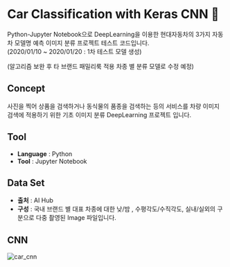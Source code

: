 # Car Classification with Keras CNN :car:

Python-Jupyter Notebook으로 DeepLearning을 이용한 현대자동차의 3가지 자동차 모델명 예측 이미지 분류 프로젝트 테스트 코드입니다.  
(2020/01/10 ~ 2020/01/20 : 1차 테스트 모델 생성)

(알고리즘 보완 후 타 브랜드 패밀리룩 적용 차종 별 분류 모델로 수정 예정)

## Concept
사진을 찍어 상품을 검색하거나 동식물의 품종을 검색하는 등의 서비스를 차량 이미지 검색에 적용하기 위한 기초 이미지 분류 DeepLearning 프로젝트 입니다.

## Tool
- **Language** : Python  
- **Tool** : Jupyter Notebook

## Data Set
- **출처** : AI Hub
- **구성** : 국내 브랜드 별 대표 차종에 대한 낮/밤 , 수평각도/수직각도, 실내/실외의 구분으로 다중 촬영된 Image 파일입니다.

## CNN
![car_cnn](https://user-images.githubusercontent.com/57980363/78028820-93336c00-739a-11ea-9c33-de888c8071fe.png)
